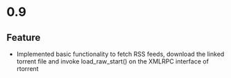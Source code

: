 # 0.9

## Feature

- Implemented basic functionality to fetch RSS feeds, download the linked torrent file and invoke load_raw_start() on the XMLRPC interface of rtorrent

